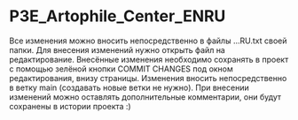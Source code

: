# P3E_Artophile_Center_ENRU
Все изменения можно вносить непосредственно в файлы ...RU.txt своей папки.
Для внесения изменений нужно открыть файл на редактирование.
Внесённые изменения необходимо сохранять в проект с помощью зелёной кнопки COMMIT CHANGES под окном редактирования, внизу страницы.
Изменения вносить непосредственно в ветку main (создавать новые ветки не нужно).
При внесении изменений можно оставлять дополнительные комментарии, они будут сохранены в истории проекта :)
